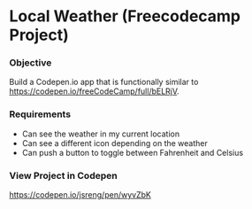 # Local Weather (Freecodecamp Project)

### Objective
Build a Codepen.io app that is functionally similar to https://codepen.io/freeCodeCamp/full/bELRjV.

### Requirements
- Can see the weather in my current location
- Can see a different icon depending on the weather
- Can push a button to toggle between Fahrenheit and Celsius

### View Project in Codepen
https://codepen.io/jsreng/pen/wyvZbK